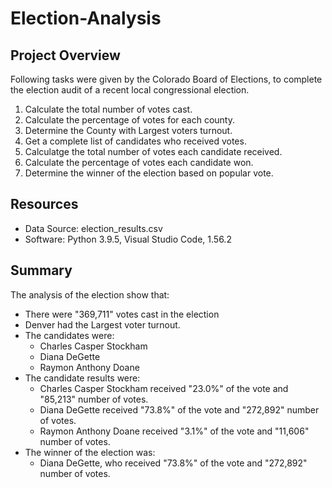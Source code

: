 # Election-Analysis

## Project Overview
Following tasks were given by the Colorado Board of Elections, to complete the election audit of a recent local congressional election.

1. Calculate the total number of votes cast.
2. Calculate the percentage of votes for each county.
3. Determine the County with Largest voters turnout.
4. Get a complete list of candidates who received votes.
5. Calculatge the total number of votes each candidate received.
6. Calculate the percentage of votes each candidate won.
7. Determine the winner of the election based on popular vote.

## Resources
- Data Source: election_results.csv
- Software: Python 3.9.5, Visual Studio Code, 1.56.2

## Summary
The analysis of the election show that:
- There were "369,711" votes cast in the election
- Denver had the Largest voter turnout.	
- The candidates were:
    - Charles Casper Stockham
    - Diana DeGette
    - Raymon Anthony Doane
 - The candidate results were:
    - Charles Casper Stockham received "23.0%" of the vote and "85,213" number of votes.
    - Diana DeGette received "73.8%" of the vote and "272,892" number of votes.
    - Raymon Anthony Doane received "3.1%" of the vote and "11,606" number of votes.
 - The winner of the election was:
    - Diana DeGette, who received "73.8%" of the vote and "272,892" number of votes.
